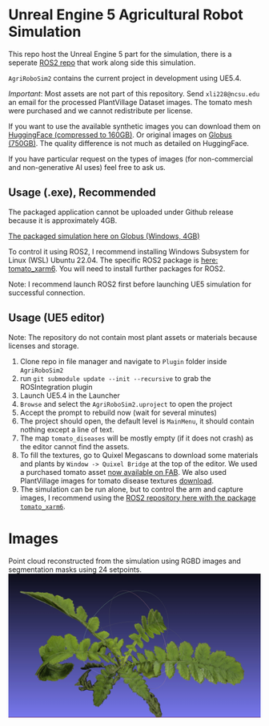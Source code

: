 # Unreal Engine 5 Agricultural Robot Simulation

This repo host the Unreal Engine 5 part for the simulation, there is a seperate [ROS2 repo](https://github.com/XingjianL/UE5Sim_colcon_ws) that work along side this simulation. 

`AgriRoboSim2` contains the current project in development using UE5.4.

*Important*: Most assets are not part of this repository. Send `xli228@ncsu.edu` an email for the processed PlantVillage Dataset images. The tomato mesh were purchased and we cannot redistribute per license.

If you want to use the available synthetic images you can download them on [HuggingFace (compressed to 160GB)](https://huggingface.co/datasets/XingjianLi/tomatotest). Or original images on [Globus (750GB)](https://app.globus.org/file-manager?origin_id=2f7f6170-8d5c-11e9-8e6a-029d279f7e24&origin_path=%2Frsstu%2Fusers%2Fl%2Flxiang3%2FTomatoDiseasePhenotyping%2F). The quality difference is not much as detailed on HuggingFace.

If you have particular request on the types of images (for non-commercial and non-generative AI uses) feel free to ask us.

## Usage (.exe), Recommended

The packaged application cannot be uploaded under Github release because it is approximately 4GB.

[The packaged simulation here on Globus (Windows, 4GB)](https://app.globus.org/file-manager?origin_id=2f7f6170-8d5c-11e9-8e6a-029d279f7e24&origin_path=%2Frsstu%2Fusers%2Fl%2Flxiang3%2FTomatoDiseasePhenotyping%2FSimulator%28Windows%29%2F)

To control it using ROS2, I recommend installing Windows Subsystem for Linux (WSL) Ubuntu 22.04. The specific ROS2 package is [here: tomato_xarm6](https://github.com/XingjianL/UE5Sim_colcon_ws). You will need to install further packages for ROS2.

Note: I recommend launch ROS2 first before launching UE5 simulation for successful connection.

## Usage (UE5 editor)
Note: The repository do not contain most plant assets or materials because licenses and storage.

1. Clone repo in file manager and navigate to `Plugin` folder inside `AgriRoboSim2`
2. run `git submodule update --init --recursive` to grab the ROSIntegration plugin
3. Launch UE5.4 in the Launcher
4. `Browse` and select the `AgriRoboSim2.uproject` to open the project
5. Accept the prompt to rebuild now (wait for several minutes)
6. The project should open, the default level is `MainMenu`, it should contain nothing except a line of text.
7. The map `tomato_diseases` will be mostly empty (if it does not crash) as the editor cannot find the assets.
8.  To fill the textures, go to Quixel Megascans to download some materials and plants by `Window -> Quixel Bridge` at the top of the editor. We used a purchased tomato asset [now available on FAB](https://fab.com/s/602393cf0e96). We also used PlantVillage images for tomato disease textures [download](share_link).
9. The simulation can be run alone, but to control the arm and capture images, I recommend using the [ROS2 repository here with the package `tomato_xarm6`](https://github.com/XingjianL/UE5Sim_colcon_ws).

# Images
Point cloud reconstructed from the simulation using RGBD images and segmentation masks using 24 setpoints.
![](./readme_images/RGBD_PointCloud_Sample.png)
